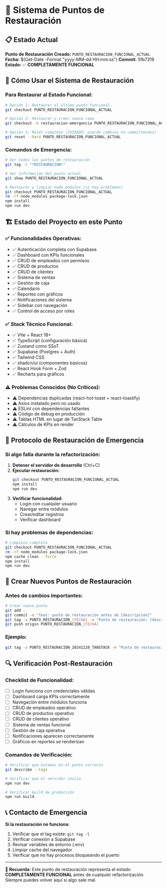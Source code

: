 # 🔄 Sistema de Puntos de Restauración

## 📋 Estado Actual

**Punto de Restauración Creado:** `PUNTO_RESTAURACION_FUNCIONAL_ACTUAL`
**Fecha:** $(Get-Date -Format "yyyy-MM-dd HH:mm:ss")
**Commit:** 5fb7319
**Estado:** ✅ **COMPLETAMENTE FUNCIONAL**

## 🎯 Cómo Usar el Sistema de Restauración

### **Para Restaurar al Estado Funcional:**

```bash
# Opción 1: Restaurar al último punto funcional
git checkout PUNTO_RESTAURACION_FUNCIONAL_ACTUAL

# Opción 2: Restaurar y crear nueva rama
git checkout -b restauracion-emergencia PUNTO_RESTAURACION_FUNCIONAL_ACTUAL

# Opción 3: Reset completo (CUIDADO: pierde cambios no committeados)
git reset --hard PUNTO_RESTAURACION_FUNCIONAL_ACTUAL
```

### **Comandos de Emergencia:**

```bash
# Ver todos los puntos de restauración
git tag -l "*RESTAURACION*"

# Ver información del punto actual
git show PUNTO_RESTAURACION_FUNCIONAL_ACTUAL

# Restaurar y limpiar node_modules (si hay problemas)
git checkout PUNTO_RESTAURACION_FUNCIONAL_ACTUAL
rm -rf node_modules package-lock.json
npm install
npm run dev
```

## 🏗️ Estado del Proyecto en este Punto

### **✅ Funcionalidades Operativas:**
- ✅ Autenticación completa con Supabase
- ✅ Dashboard con KPIs funcionales
- ✅ CRUD de empleados con permisos
- ✅ CRUD de productos
- ✅ CRUD de clientes
- ✅ Sistema de ventas
- ✅ Gestión de caja
- ✅ Calendario
- ✅ Reportes con gráficos
- ✅ Notificaciones del sistema
- ✅ Sidebar con navegación
- ✅ Control de acceso por roles

### **✅ Stack Técnico Funcional:**
- ✅ Vite + React 18+
- ✅ TypeScript (configuración básica)
- ✅ Zustand como SSoT
- ✅ Supabase (Postgres + Auth)
- ✅ Tailwind CSS
- ✅ shadcn/ui (componentes básicos)
- ✅ React Hook Form + Zod
- ✅ Recharts para gráficos

### **⚠️ Problemas Conocidos (No Críticos):**
- ⚠️ Dependencias duplicadas (react-hot-toast + react-toastify)
- ⚠️ Axios instalado pero no usado
- ⚠️ ESLint con dependencias faltantes
- ⚠️ Código de debug en producción
- ⚠️ Tablas HTML en lugar de TanStack Table
- ⚠️ Cálculos de KPIs en render

## 🚨 Protocolo de Restauración de Emergencia

### **Si algo falla durante la refactorización:**

1. **Detener el servidor de desarrollo** (Ctrl+C)
2. **Ejecutar restauración:**
   ```bash
   git checkout PUNTO_RESTAURACION_FUNCIONAL_ACTUAL
   npm install
   npm run dev
   ```
3. **Verificar funcionalidad:**
   - Login con cualquier usuario
   - Navegar entre módulos
   - Crear/editar registros
   - Verificar dashboard

### **Si hay problemas de dependencias:**

```bash
# Limpieza completa
git checkout PUNTO_RESTAURACION_FUNCIONAL_ACTUAL
rm -rf node_modules package-lock.json
npm cache clean --force
npm install
npm run dev
```

## 📝 Crear Nuevos Puntos de Restauración

### **Antes de cambios importantes:**

```bash
# Crear nuevo punto
git add .
git commit -m "feat: punto de restauración antes de [descripción]"
git tag -a PUNTO_RESTAURACION_[FECHA] -m "Punto de restauración: [descripción]"
git push origin PUNTO_RESTAURACION_[FECHA]
```

### **Ejemplo:**
```bash
git tag -a PUNTO_RESTAURACION_20241220_TANSTACK -m "Punto de restauración: antes de implementar TanStack Table"
```

## 🔍 Verificación Post-Restauración

### **Checklist de Funcionalidad:**

- [ ] Login funciona con credenciales válidas
- [ ] Dashboard carga KPIs correctamente
- [ ] Navegación entre módulos funciona
- [ ] CRUD de empleados operativo
- [ ] CRUD de productos operativo
- [ ] CRUD de clientes operativo
- [ ] Sistema de ventas funcional
- [ ] Gestión de caja operativa
- [ ] Notificaciones aparecen correctamente
- [ ] Gráficos en reportes se renderizan

### **Comandos de Verificación:**

```bash
# Verificar que estamos en el punto correcto
git describe --tags

# Verificar que el servidor inicia
npm run dev

# Verificar build de producción
npm run build
```

## 📞 Contacto de Emergencia

**Si la restauración no funciona:**
1. Verificar que el tag existe: `git tag -l`
2. Verificar conexión a Supabase
3. Revisar variables de entorno (.env)
4. Limpiar cache del navegador
5. Verificar que no hay procesos bloqueando el puerto

---

**🎯 Recuerda:** Este punto de restauración representa el estado **COMPLETAMENTE FUNCIONAL** antes de cualquier refactorización. Siempre puedes volver aquí si algo sale mal.
